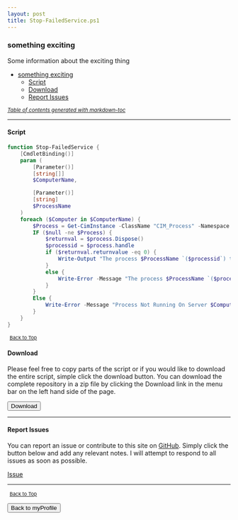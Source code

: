 ```yaml
---
layout: post
title: Stop-FailedService.ps1
---
```


### something exciting

Some information about the exciting thing

- [something exciting](#something-exciting)
  - [Script](#script)
  - [Download](#download)
  - [Report Issues](#report-issues)

<small><i><a href='http://ecotrust-canada.github.io/markdown-toc/'>Table of contents generated with markdown-toc</a></i></small>

---

#### Script

```powershell
function Stop-FailedService {
    [CmdletBinding()]
    param (
        [Parameter()]
        [string[]]
        $ComputerName,

        [Parameter()]
        [string]
        $ProcessName
    )
    foreach ($Computer in $ComputerName) {
        $Process = Get-CimInstance -ClassName "CIM_Process" -Namespace "root/CIMV2" -ComputerName "$Computer" | Where-Object -Property Name -Like ($ProcessName + ".exe")
        IF ($null -ne $Process) {
            $returnval = $process.Dispose()
            $processid = $process.handle
            if ($returnval.returnvalue -eq 0) {
                Write-Output "The process $ProcessName `($processid`) terminated successfully on Server $Computer"
            }
            else {
                Write-Error -Message "The process $ProcessName `($processid`) termination has some problems on Server $Computer"
            }
        }
        Else {
            Write-Error -Message "Process Not Running On Server $Computer"
        }
    }
}
```

<span style="font-size:11px;"><a href="#"><i class="fas fa-caret-up" aria-hidden="true" style="color: white; margin-right:5px;"></i>Back to Top</a></span>

#### Download

Please feel free to copy parts of the script or if you would like to download the entire script, simple click the download button. You can download the complete repository in a zip file by clicking the Download link in the menu bar on the left hand side of the page.

<button class="btn" type="submit" onclick="window.open('http://agamar.domain.leigh-services.com:4000/powershell/functions/myProfile/Stop-FailedService.ps1')">
    <i class="fa fa-cloud-download-alt">
    </i>
        Download
</button>

---

#### Report Issues

You can report an issue or contribute to this site on <a href="https://github.com/BanterBoy/scripts-blog/issues">GitHub</a>. Simply click the button below and add any relevant notes. I will attempt to respond to all issues as soon as possible.

<!-- Place this tag where you want the button to render. -->

<a class="github-button" href="https://github.com/BanterBoy/scripts-blog/issues/new?title=Stop-FailedService.ps1&body=There is a problem with this function. Please find details below." data-show-count="true" aria-label="Issue BanterBoy/scripts-blog on GitHub">Issue</a>

---

<span style="font-size:11px;"><a href="#"><i class="fas fa-caret-up" aria-hidden="true" style="color: white; margin-right:5px;"></i>Back to Top</a></span>

<a href="/menu/_pages/myProfile.html">
    <button class="btn">
        <i class='fas fa-reply'>
        </i>
            Back to myProfile
    </button>
</a>

[1]: http://ecotrust-canada.github.io/markdown-toc
[2]: https://github.com/googlearchive/code-prettify
